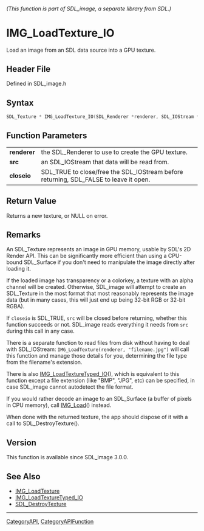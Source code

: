 ###### (This function is part of SDL_image, a separate library from SDL.)
# IMG_LoadTexture_IO

Load an image from an SDL data source into a GPU texture.

## Header File

Defined in SDL_image.h

## Syntax

```c
SDL_Texture * IMG_LoadTexture_IO(SDL_Renderer *renderer, SDL_IOStream *src, SDL_bool closeio);

```

## Function Parameters

|                  |                                                                                       |
| ---------------- | ------------------------------------------------------------------------------------- |
| **renderer**     | the SDL_Renderer to use to create the GPU texture.                                    |
| **src**          | an SDL_IOStream that data will be read from.                                          |
| **closeio**      | SDL_TRUE to close/free the SDL_IOStream before returning, SDL_FALSE to leave it open. |

## Return Value

Returns a new texture, or NULL on error.

## Remarks

An SDL_Texture represents an image in GPU memory, usable by SDL's 2D Render
API. This can be significantly more efficient than using a CPU-bound
SDL_Surface if you don't need to manipulate the image directly after
loading it.

If the loaded image has transparency or a colorkey, a texture with an alpha
channel will be created. Otherwise, SDL_image will attempt to create an
SDL_Texture in the most format that most reasonably represents the image
data (but in many cases, this will just end up being 32-bit RGB or 32-bit
RGBA).

If `closeio` is SDL_TRUE, `src` will be closed before returning, whether
this function succeeds or not. SDL_image reads everything it needs from
`src` during this call in any case.

There is a separate function to read files from disk without having to deal
with SDL_IOStream: `IMG_LoadTexture(renderer, "filename.jpg")` will call
this function and manage those details for you, determining the file type
from the filename's extension.

There is also [IMG_LoadTextureTyped_IO](IMG_LoadTextureTyped_IO)(), which
is equivalent to this function except a file extension (like "BMP", "JPG",
etc) can be specified, in case SDL_image cannot autodetect the file format.

If you would rather decode an image to an SDL_Surface (a buffer of pixels
in CPU memory), call [IMG_Load](IMG_Load)() instead.

When done with the returned texture, the app should dispose of it with a
call to SDL_DestroyTexture().

## Version

This function is available since SDL_image 3.0.0.

## See Also

- [IMG_LoadTexture](IMG_LoadTexture)
- [IMG_LoadTextureTyped_IO](IMG_LoadTextureTyped_IO)
- [SDL_DestroyTexture](SDL_DestroyTexture)

----
[CategoryAPI](CategoryAPI), [CategoryAPIFunction](CategoryAPIFunction)

